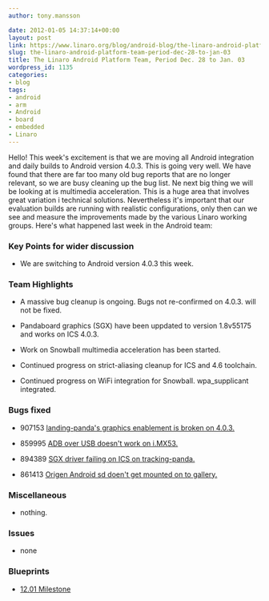 ```yaml
---
author: tony.mansson

date: 2012-01-05 14:37:14+00:00
layout: post
link: https://www.linaro.org/blog/android-blog/the-linaro-android-platform-team-period-dec-28-to-jan-03/
slug: the-linaro-android-platform-team-period-dec-28-to-jan-03
title: The Linaro Android Platform Team, Period Dec. 28 to Jan. 03
wordpress_id: 1135
categories:
- blog
tags:
- android
- arm
- Android
- board
- embedded
- Linaro
---
```


Hello!
This week's excitement is that we are moving all Android integration and daily builds to Android version 4.0.3. This is going very well. We have found that there are far too many old bug reports that are no longer relevant, so we are busy cleaning up the bug list. Ne next big thing we will be looking at is multimedia acceleration. This is a huge area that involves great variation i technical solutions. Nevertheless it's important that our evaluation builds are running with realistic configurations, only then can we see and measure the improvements made by the various Linaro working groups. Here's what happened last week in the Android team:



### Key Points for wider discussion






  * We are switching to Android version 4.0.3 this week.




### Team Highlights






  * A massive bug cleanup is ongoing. Bugs not re-confirmed on 4.0.3. will not be fixed.


  * Pandaboard graphics (SGX) have been uppdated to version 1.8v55175 and works on ICS 4.0.3.


  * Work on Snowball multimedia acceleration has been started.


  * Continued progress on strict-aliasing cleanup for ICS and 4.6 toolchain.


  * Continued progress on WiFi integration for Snowball. wpa_supplicant integrated.




### Bugs fixed






  * 907153	[ landing-panda's graphics enablement is broken on 4.0.3.](https://bugs.launchpad.net/linaro-android/+bug/907153)


  * 859995	[ ADB over USB doesn't work on i.MX53.](https://bugs.launchpad.net/linaro-android/+bug/859995)


  * 894389	[ SGX driver failing on ICS on tracking-panda.](https://bugs.launchpad.net/linaro-android/+bug/894389)


  * 861413	[ Origen Android sd doen't get mounted on to gallery.](https://bugs.launchpad.net/linaro-android/+bug/861413)




### Miscellaneous






  * nothing.




### Issues






  * none




### Blueprints






  * [12.01 Milestone](https://launchpad.net/linaro-android/+milestone/12.01)
